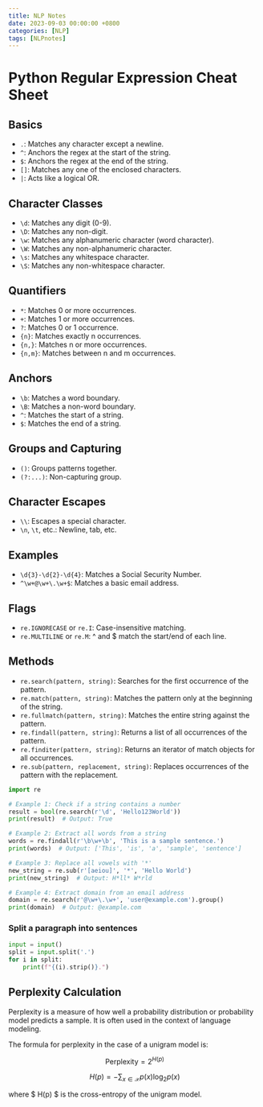 ```yaml
---
title: NLP Notes
date: 2023-09-03 00:00:00 +0800
categories: [NLP]
tags: [NLPnotes]
---
```




# Python Regular Expression Cheat Sheet

## Basics

- `.`: Matches any character except a newline.
- `^`: Anchors the regex at the start of the string.
- `$`: Anchors the regex at the end of the string.
- `[]`: Matches any one of the enclosed characters.
- `|`: Acts like a logical OR.

## Character Classes

- `\d`: Matches any digit (0-9).
- `\D`: Matches any non-digit.
- `\w`: Matches any alphanumeric character (word character).
- `\W`: Matches any non-alphanumeric character.
- `\s`: Matches any whitespace character.
- `\S`: Matches any non-whitespace character.

## Quantifiers

- `*`: Matches 0 or more occurrences.
- `+`: Matches 1 or more occurrences.
- `?`: Matches 0 or 1 occurrence.
- `{n}`: Matches exactly n occurrences.
- `{n,}`: Matches n or more occurrences.
- `{n,m}`: Matches between n and m occurrences.

## Anchors

- `\b`: Matches a word boundary.
- `\B`: Matches a non-word boundary.
- `^`: Matches the start of a string.
- `$`: Matches the end of a string.

## Groups and Capturing

- `()`: Groups patterns together.
- `(?:...)`: Non-capturing group.

## Character Escapes

- `\\`: Escapes a special character.
- `\n`, `\t`, etc.: Newline, tab, etc.

## Examples

- `\d{3}-\d{2}-\d{4}`: Matches a Social Security Number.
- `^\w+@\w+\.\w+$`: Matches a basic email address.

## Flags

- `re.IGNORECASE` or `re.I`: Case-insensitive matching.
- `re.MULTILINE` or `re.M`: ^ and $ match the start/end of each line.

## Methods

- `re.search(pattern, string)`: Searches for the first occurrence of the pattern.
- `re.match(pattern, string)`: Matches the pattern only at the beginning of the string.
- `re.fullmatch(pattern, string)`: Matches the entire string against the pattern.
- `re.findall(pattern, string)`: Returns a list of all occurrences of the pattern.
- `re.finditer(pattern, string)`: Returns an iterator of match objects for all occurrences.
- `re.sub(pattern, replacement, string)`: Replaces occurrences of the pattern with the replacement.



```python
import re

# Example 1: Check if a string contains a number
result = bool(re.search(r'\d', 'Hello123World'))
print(result)  # Output: True

# Example 2: Extract all words from a string
words = re.findall(r'\b\w+\b', 'This is a sample sentence.')
print(words)  # Output: ['This', 'is', 'a', 'sample', 'sentence']

# Example 3: Replace all vowels with '*'
new_string = re.sub(r'[aeiou]', '*', 'Hello World')
print(new_string)  # Output: H*ll* W*rld

# Example 4: Extract domain from an email address
domain = re.search(r'@\w+\.\w+', 'user@example.com').group()
print(domain)  # Output: @example.com
```

### Split a paragraph into sentences

```python 
input = input()
split = input.split('.')
for i in split:
    print(f"{(i).strip()}.")
```



## Perplexity Calculation

Perplexity is a measure of how well a probability distribution or probability model predicts a sample. It is often used in the context of language modeling.

The formula for perplexity in the case of a unigram model is:

$$ \text{Perplexity} = 2^{H(p)} $$

$$ H(p) = - \sum_{x \in \mathcal{X}} p(x) \log_2 p(x) $$

where $ H(p) $ is the cross-entropy of the unigram model.



